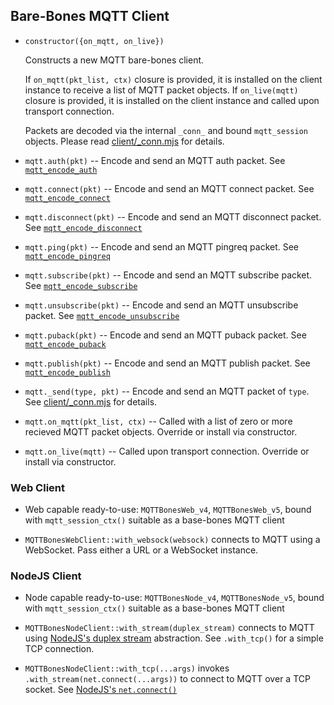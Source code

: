 ## Bare-Bones MQTT Client

  [client/_conn.mjs]: ../code/client/_conn.mjs

* `constructor({on_mqtt, on_live})`

  Constructs a new MQTT bare-bones client.

  If `on_mqtt(pkt_list, ctx)` closure is provided, it is installed on the client instance to receive a list of MQTT packet objects.
  If `on_live(mqtt)` closure is provided, it is installed on the client instance and called upon transport connection.

  Packets are decoded via the internal `_conn_` and bound `mqtt_session` objects. Please read [client/_conn.mjs][] for details.

* `mqtt.auth(pkt)` -- Encode and send an MQTT auth packet. See [`mqtt_encode_auth`](./mqtt_codec_auth.md)

* `mqtt.connect(pkt)` -- Encode and send an MQTT connect packet. See [`mqtt_encode_connect`](./mqtt_codec_connect.md)

* `mqtt.disconnect(pkt)` -- Encode and send an MQTT disconnect packet. See [`mqtt_encode_disconnect`](./mqtt_codec_disconnect.md)

* `mqtt.ping(pkt)` -- Encode and send an MQTT pingreq packet. See [`mqtt_encode_pingreq`](./mqtt_codec_pingreq_pingresp.md)

* `mqtt.subscribe(pkt)` -- Encode and send an MQTT subscribe packet. See [`mqtt_encode_subscribe`](./mqtt_codec_subscribe.md)

* `mqtt.unsubscribe(pkt)` -- Encode and send an MQTT unsubscribe packet. See [`mqtt_encode_unsubscribe`](./mqtt_codec_unsubscribe.md)

* `mqtt.puback(pkt)` -- Encode and send an MQTT puback packet. See [`mqtt_encode_puback`](./mqtt_codec_puback.md)

* `mqtt.publish(pkt)` -- Encode and send an MQTT publish packet. See [`mqtt_encode_publish`](./mqtt_codec_publish.md)

* `mqtt._send(type, pkt)` -- Encode and send an MQTT packet of `type`. See [client/_conn.mjs][] for details.

* `mqtt.on_mqtt(pkt_list, ctx)` -- Called with a list of zero or more recieved MQTT packet objects. Override or install via constructor.

* `mqtt.on_live(mqtt)` -- Called upon transport connection. Override or install via constructor.


### Web Client

* Web capable ready-to-use: `MQTTBonesWeb_v4`, `MQTTBonesWeb_v5`, bound with `mqtt_session_ctx()` suitable as a base-bones MQTT client

* `MQTTBonesWebClient::with_websock(websock)` connects to MQTT using a WebSocket. Pass either a URL or a WebSocket instance.


### NodeJS Client

* Node capable ready-to-use: `MQTTBonesNode_v4`, `MQTTBonesNode_v5`, bound with `mqtt_session_ctx()` suitable as a base-bones MQTT client

* `MQTTBonesNodeClient::with_stream(duplex_stream)` connects to MQTT using [NodeJS's duplex stream](https://nodejs.org/api/stream.html#stream_class_stream_duplex) abstraction. See `.with_tcp()` for a simple TCP connection.

* `MQTTBonesNodeClient::with_tcp(...args)` invokes `.with_stream(net.connect(...args))` to connect to MQTT over a TCP socket. See [NodeJS's `net.connect()`](https://nodejs.org/api/net.html#net_net_connect)


